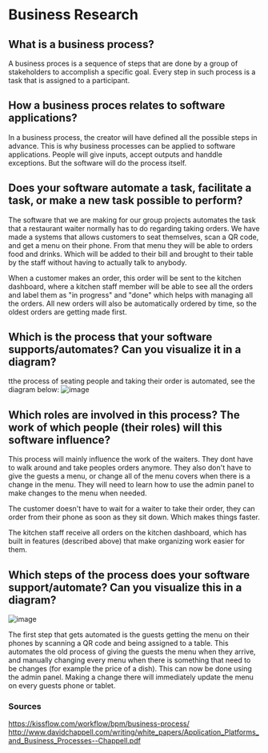 # Business Research

## What is a business process? 
A business proces is a sequence of steps that are done by a group of stakeholders to accomplish a specific goal. Every step in such process is a task that is assigned to a participant. 

## How a business proces relates to software applications? 
In a business process, the creator will have defined all the possible steps in advance. This is why business processes can be applied to software applications. People will give inputs, accept outputs and handdle exceptions. But the software will do the process itself. 

## Does your software automate a task, facilitate a task, or make a new task possible to perform? 
The software that we are making for our group projects automates the task that a restaurant waiter normally has to do regarding taking orders. We have made a systems that allows customers to seat themselves, scan a QR code, and get a menu on their phone. From that menu they will be able to orders food and drinks. Which will be added to their bill and brought to their table by the staff without having to actually talk to anybody.

When a customer makes an order, this order will be sent to the kitchen dashboard, where a kitchen staff member will be able to see all the orders and label them as "in progress" and "done" which helps with managing all the orders. All new orders will also be automatically ordered by time, so the oldest orders are getting made first. 

## Which is the process that your software supports/automates? Can you visualize it in a diagram?
tthe process of seating people and taking their order is automated, see the diagram below:
![image](https://user-images.githubusercontent.com/77112006/148227850-ac43accc-ab80-415a-bf41-9db0e827462a.png)


## Which roles are involved in this process? The work of which people (their roles) will this software influence? 
This process will mainly influence the work of the waiters. They dont have to walk around and take peoples orders anymore. They also don't have to give the guests a menu, or change all of the menu covers when there is a change in the menu. They will need to learn how to use the admin panel to make changes to the menu when needed. 

The customer doesn't have to wait for a waiter to take their order, they can order from their phone as soon as they sit down. Which makes things faster. 

The kitchen staff receive all orders on the kitchen dashboard, which has built in features (described above) that make organizing work easier for them.

## Which steps of the process does your software support/automate? Can you visualize this in a diagram? 

![image](https://user-images.githubusercontent.com/77112006/148233436-45f649c4-11a0-40c1-b683-04ad606efb6b.png)

The first step that gets automated is the guests getting the menu on their phones by scanning a QR code and being assigned to a table. This automates the old process of giving the guests the menu when they arrive, and manually changing every menu when there is something that need to be changes (for example the price of a dish). This can now be done using the admin panel. Making a change there will immediately update the menu on every guests phone or tablet.


### Sources
https://kissflow.com/workflow/bpm/business-process/
http://www.davidchappell.com/writing/white_papers/Application_Platforms_and_Business_Processes--Chappell.pdf
